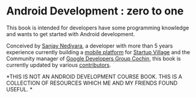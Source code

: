 Android Development : zero to  one
=======


This book is intended for developers have some programming knowledge and wants to get started with Android development.

Conceived by [Sanjay Nediyara](http://www.sanjy.co), a developer with more than 5 years experience currently building a [mobile platform](http://www.svlabs.in/) for [Startup Village](http://www.startupvillage.in/) and the Community manager of [Google Developers Group Cochin](https://developers.google.com/groups/chapter/106046004645175854179/), this book is currently updated by various [contributors](http://cod3boy.gitbooks.io/android/content/contributors.html). 

*THIS IS NOT AN ANDROID DEVELOPMENT COURSE BOOK. THIS IS A COLLECTION OF RESOURCES WHICH ME AND MY FRIENDS FOUND USEFUL. *